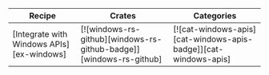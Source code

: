 | Recipe | Crates | Categories |
|--------|--------|------------|
| [Integrate with Windows APIs][ex-windows] | [![windows-rs-github][windows-rs-github-badge]][windows-rs-github] | [![cat-windows-apis][cat-windows-apis-badge]][cat-windows-apis] |
